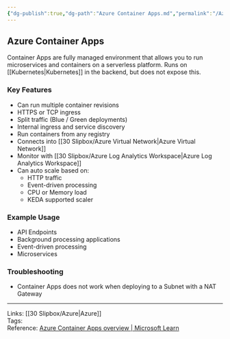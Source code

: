 ```yaml
---
{"dg-publish":true,"dg-path":"Azure Container Apps.md","permalink":"/Azure Container Apps/","tags":["notes"]}
---
```



## Azure Container Apps

Container Apps are fully managed environment that allows you to run microservices and containers on a serverless platform. Runs on [[Kubernetes\|Kubernetes]] in the backend, but does not expose this.

### Key Features

- Can run multiple container revisions
- HTTPS or TCP ingress
- Split traffic (Blue / Green deployments)
- Internal ingress and service discovery
- Run containers from any registry
- Connects into [[30 Slipbox/Azure Virtual Network\|Azure Virtual Network]]
- Monitor with [[30 Slipbox/Azure Log Analytics Workspace\|Azure Log Analytics Workspace]]
- Can auto scale based on:
  - HTTP traffic
  - Event-driven processing
  - CPU or Memory load
  - KEDA supported scaler

### Example Usage

- API Endpoints
- Background processing applications
- Event-driven processing
- Microservices

### Troubleshooting

- Container Apps does not work when deploying to a Subnet with a NAT Gateway

---

Links: [[30 Slipbox/Azure\|Azure]]  
Tags:  
Reference: [Azure Container Apps overview | Microsoft Learn](https://learn.microsoft.com/en-us/azure/container-apps/overview)
